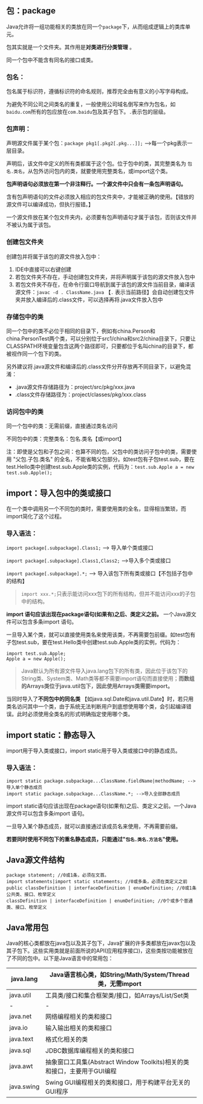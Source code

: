 ## 包：package

Java允许将一组功能相关的类放在同一个`package`下，从而组成逻辑上的类库单元。

包其实就是一个文件夹。其作用是**对类进行分类管理** 。

同一个包中不能含有同名的接口或类。

### 包名：

包名属于标识符，遵循标识符的命名规则，推荐完全由有意义的小写字母构成。

为避免不同公司之间类名的重复，一般使用公司域名倒写来作为包名，如`baidu.com`所有的包应放在`com.baidu`包及其子包下。`.`表示包的层级。

### 包声明：

声明源文件属于某个包：`package pkg1[.pkg2[.pkg...]];` -->每一个pkg表示一层目录。

声明后，该文件中定义的所有类都属于这个包。位于包中的类，其完整类名为 `包名.类名`，从包外访问包内的类，就要使用完整类名，或import这个类。

**包声明语句必须放在第一个非注释行。一个源文件中只会有一条包声明语句。**

含有包声明语句的文件必须放入相应的包文件夹中，才能被正确的使用。【错放的源文件可以编译成功，但执行报错。】

一个源文件放在某个包文件夹内，必须要有包声明语句才属于该包，否则该文件并不被认为属于该包。

### 创建包文件夹

创建包并将属于该包的源文件放入包中：

1. IDE中直接可以右键创建
2. 若包文件夹不存在，手动创建包文件夹，并将声明属于该包的源文件放入包中
3. 若包文件夹不存在，在命令行窗口导航到属于该包的源文件当前目录，编译该源文件：`javac -d . ClassName.java` 【`.` 表示当前路径】会自动创建包文件夹并放入编译后的.class文件，可以选择再将.java文件放入包中

### 存储包中的类

同一个包中的类不必位于相同的目录下，例如有china.Person和china.PersonTest两个类，可以分别位于src1/china和src2/china目录下，只要让CLASSPATH环境变量包含这两个路径即可，只要都位于名叫china的目录下，都被视作同一个包下的类。

另外建议将.java源文件和编译后的.class文件分开存放再不同目录下，以避免混淆：

* .java源文件存储路径为：project/src/pkg/xxx.java
* .class文件存储路径为：project/classes/pkg/xxx.class

### 访问包中的类

同一个包中的类：无需前缀，直接通过类名访问

不同包中的类：完整类名：包名.类名【或import】

注：即使是父包和子包之间：也算不同的包，父包中的类访问子包中的类，需要使用 "父包.子包.类名" 的全名，不能省略父包部分。如test包有子包test.sub，要在test.Hello类中创建test.sub.Apple类的实例，代码为：`test.sub.Apple a = new test.sub.Apple();`

## import：导入包中的类或接口

在一个类中调用另一个不同包的类时，需要使用类的全名，显得相当繁琐，而import简化了这个过程。

### 导入语法：

`import package[.subpackage].Class1;` --> 导入单个类或接口

`import package[.subpackage].Class1,Class2;` -->导入多个类或接口

`import package[.subpackage].*;` --> 导入该包下所有类或接口【不包括子包中的结构】

> `import xxx.*;`只表示能访问xxx包下的所有结构，但并不能访问xxx的子包中的结构。
>

**import 语句应该出现在package语句(如果有)之后、类定义之前。** 一个Java源文件可以包含多条import 语句。

一旦导入某个类，就可以直接使用类名来使用该类，不再需要包前缀。如test包有子包test.sub，要在test.Hello类中创建test.sub.Apple类的实例，代码为：

```
import test.sub.Apple;
Apple a = new Apple();
```

> Java默认为所有源文件导入java.lang包下的所有类，因此位于该包下的String类、System类、Math类等都不需要import语句而直接使用；**而数组的Arrays类位于java.util包下，因此使用Arrays类需要import。**
>

当同时导入了**不同包中的同名类** 【如java.sql.Date和java.util.Date】时，若只用类名访问其中一个类，由于系统无法判断用户到底想使用哪个类，会引起编译错误。此时必须使用全类名的形式明确指定使用哪个类。

## import static：静态导入

import用于导入类或接口，import static用于导入类或接口中的静态成员。

### 导入语法：

```
import static package.subpackage...ClassName.fieldName|methodName; -->导入单个静态成员
import static package.subpackage...ClassName.*; -->导入全部静态成员
```

import static语句应该出现在package语句(如果有)之后、类定义之前。一个Java源文件可以包含多条import 语句。

一旦导入某个静态成员，就可以直接通过该成员名来使用，不再需要前缀。

**若要同时使用不同包下的重名静态成员，只能通过"`包名.类名.方法名`"使用。**

## Java源文件结构

```
package statement; //0或1条，必须在文首。
import statements|import static statements; //0或多条，必须在类定义之前
public classDefinition | interfaceDefinition | enumDefinition; //0或1条公共类、接口、枚举定义
classDefinition | interfaceDefinition | enumDefinition; //0个或多个普通类、接口、枚举定义
```

## Java常用包

Java的核心类都放在java包以及其子包下，Java扩展的许多类都放在javax包以及其子包下。这些实用类就是前面所说的API(应用程序接口)，这些类按功能被放在了不同的包中。以下是Java语言中的常用包：

| java.lang  | Java语言核心类，如String/Math/System/Thread类，无需import                |
| ---------- | ------------------------------------------------------------------------ |
| java.util  | 工具类/接口和集合框架类/接口，如Arrays/List/Set类                        |
| -          | -                                                                        |
| java.net   | 网络编程相关的类和接口                                                   |
| java.io    | 输入输出相关的类和接口                                                   |
| java.text  | 格式化相关的类                                                           |
| java.sql   | JDBC数据库编程相关的类和接口                                             |
| java.awt   | 抽象窗口工具集(Abstract  Window Toolkits)相关的类和接口，主要用于GUI编程 |
| java.swing | Swing GUI编程相关的类和接口，用于构建平台无关的GUI程序                   |